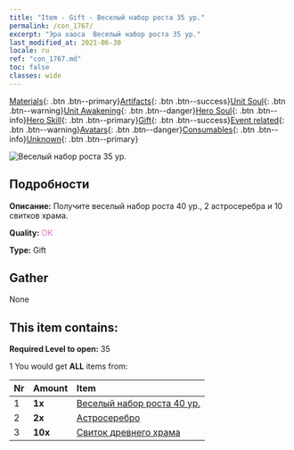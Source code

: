 ```yaml
---
title: "Item - Gift - Веселый набор роста 35 ур."
permalink: /con_1767/
excerpt: "Эра хаоса  Веселый набор роста 35 ур."
last_modified_at: 2021-06-30
locale: ru
ref: "con_1767.md"
toc: false
classes: wide
---
```

 [Materials](/ItemsRU/){: .btn .btn--primary}[Artifacts](/ItemsRU/Artifacts/){: .btn .btn--success}[Unit Soul](/ItemsRU/UnitSoul/){: .btn .btn--warning}[Unit Awakening](/ItemsRU/UnitAwakening/){: .btn .btn--danger}[Hero Soul](/ItemsRU/HeroSoul/){: .btn .btn--info}[Hero Skill](/ItemsRU/HeroSkill/){: .btn .btn--primary}[Gift](/ItemsRU/Gift/){: .btn .btn--success}[Event related](/ItemsRU/Events/){: .btn .btn--warning}[Avatars](/ItemsRU/Avatars/){: .btn .btn--danger}[Consumables](/ItemsRU/Consumables/){: .btn .btn--info}[Unknown](/ItemsRU/Unknown/){: .btn .btn--primary}

 ![Веселый набор роста 35 ур.](/images/t/i_907219.png)

## Подробности
 **Описание:** Получите веселый набор роста 40 ур., 2 астросеребра и 10 свитков храма.

 **Quality:** <span style="color: #DA70D6">OK</span>

 **Type:** Gift

## Gather

  None

## This item contains:

 **Required Level to open:** 35

 1 You would get **ALL** items  from:

  | Nr | Amount |     Item    |
  |:---|:-------|:------------|
  | 1 |  **1x** | [Веселый набор роста 40 ур.](/ItemsRU/con_1768/) |  | 
  | 2 |  **2x** | [Астросеребро](/ItemsRU/con_969/) |  | 
  | 3 |  **10x** | [Свиток древнего храма](/ItemsRU/con_697/) |  | 
